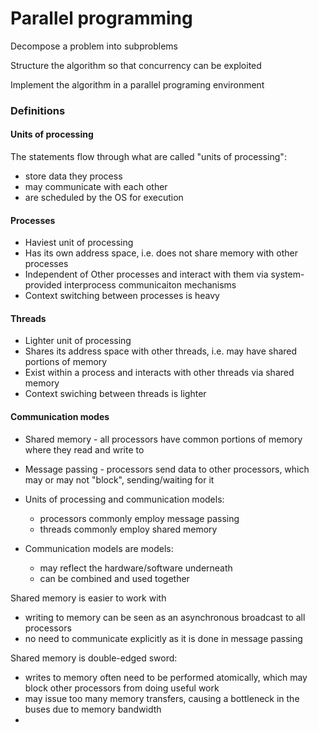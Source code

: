 # Parallel programming

Decompose a problem into subproblems

Structure the algorithm so that concurrency can be exploited

Implement the algorithm in a parallel programing environment



### Definitions

#### Units of processing

The statements flow through what are called "units of processing":

* store data they process
* may communicate with each other
* are scheduled by the OS for execution

#### Processes

* Haviest unit of processing
* Has its own address space, i.e. does not share memory with other processes
* Independent of Other processes and interact with them via system-provided interprocess communicaiton mechanisms
* Context switching between processes is heavy

#### Threads

* Lighter unit of processing
* Shares its address space with other threads, i.e. may have shared portions of memory
* Exist within a process and interacts with other threads via shared memory
* Context swiching between threads is lighter

#### Communication modes

* Shared memory - all processors have common portions of memory where they read and write to
* Message passing - processors send data to other processors, which may or may not "block", sending/waiting for it



* Units of processing and communication models:
  * processors commonly employ message passing
  * threads commonly employ shared memory
* Communication models are models:

  * may reflect the hardware/software underneath
  * can be combined and used together

Shared memory is easier to work with

* writing to memory can be seen as an asynchronous broadcast to all processors
* no need to communicate explicitly as it is done in message passing

Shared memory is double-edged sword:

* writes to memory often need to be performed atomically, which may block other processors from doing useful work
* may issue too many memory transfers, causing a bottleneck in the buses due to memory bandwidth
* 


  
 





